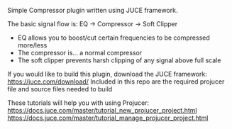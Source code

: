 Simple Compressor plugin written using JUCE framework.

The basic signal flow is:
EQ -> Compressor -> Soft Clipper
- EQ allows you to boost/cut certain frequencies to be compressed more/less
- The compressor is... a normal compressor
- The soft clipper prevents harsh clipping of any signal above full scale

If you would like to build this plugin, download the JUCE framework: https://juce.com/download/
Included in this repo are the required projucer file and source files needed to build

These tutorials will help you with using Projucer:
https://docs.juce.com/master/tutorial_new_projucer_project.html
https://docs.juce.com/master/tutorial_manage_projucer_project.html
